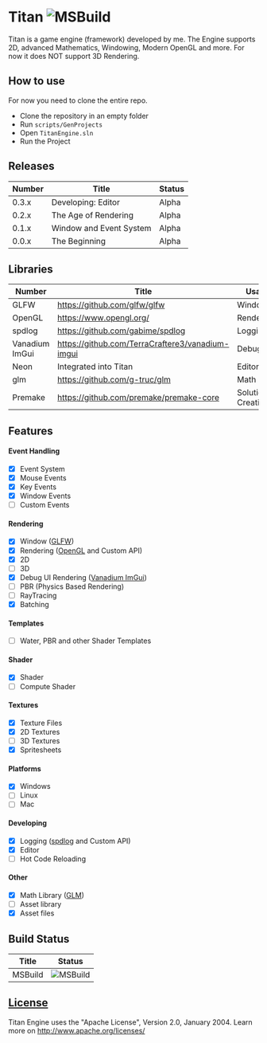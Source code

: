 # Titan ![MSBuild](https://github.com/TerraCraftere3/Titan/actions/workflows/msbuild.yml/badge.svg)

Titan is a game engine (framework) developed by me.
The Engine supports 2D, advanced Mathematics, Windowing, Modern OpenGL and more.
For now it does NOT support 3D Rendering.

## How to use

For now you need to clone the entire repo.

- Clone the repository in an empty folder
- Run `scripts/GenProjects`
- Open `TitanEngine.sln`
- Run the Project

## Releases

| Number | Title                   | Status |
| ------ | ----------------------- | ------ |
| 0.3.x  | Developing: Editor      | Alpha  |
| 0.2.x  | The Age of Rendering    | Alpha  |
| 0.1.x  | Window and Event System | Alpha  |
| 0.0.x  | The Beginning           | Alpha  |

## Libraries

| Number         | Title                                            | Usage             |
| -------------- | ------------------------------------------------ | ----------------- |
| GLFW           | https://github.com/glfw/glfw                     | Windowing         |
| OpenGL         | https://www.opengl.org/                          | Rendering         |
| spdlog         | https://github.com/gabime/spdlog                 | Logging           |
| Vanadium ImGui | https://github.com/TerraCraftere3/vanadium-imgui | Debug UI          |
| Neon           | Integrated into Titan                            | Editor            |
| glm            | https://github.com/g-truc/glm                    | Math              |
| Premake        | https://github.com/premake/premake-core          | Solution Creation |

## Features

#### Event Handling

- [x] Event System
- [x] Mouse Events
- [x] Key Events
- [x] Window Events
- [ ] Custom Events

#### Rendering

- [x] Window ([GLFW](https://github.com/glfw/glfw))
- [x] Rendering ([OpenGL](https://www.opengl.org/) and Custom API)
- [x] 2D
- [ ] 3D
- [x] Debug UI Rendering ([Vanadium ImGui](https://github.com/TerraCraftere3/vanadium-imgui))
- [ ] PBR (Physics Based Rendering)
- [ ] RayTracing
- [x] Batching

#### Templates

- [ ] Water, PBR and other Shader Templates

#### Shader

- [x] Shader
- [ ] Compute Shader

#### Textures

- [x] Texture Files
- [x] 2D Textures
- [ ] 3D Textures
- [x] Spritesheets

#### Platforms

- [x] Windows
- [ ] Linux
- [ ] Mac

#### Developing

- [x] Logging ([spdlog](https://github.com/gabime/spdlog) and Custom API)
- [x] Editor
- [ ] Hot Code Reloading

#### Other

- [x] Math Library ([GLM](https://github.com/g-truc/glm))
- [ ] Asset library
- [x] Asset files

## Build Status

| Title   | Status                                                                                      |
| ------- | ------------------------------------------------------------------------------------------- |
| MSBuild | ![MSBuild](https://github.com/TerraCraftere3/Titan/actions/workflows/msbuild.yml/badge.svg) |

## [License](https://github.com/TerraCraftere3/Titan/blob/main/LICENSE)

Titan Engine uses the "Apache License", Version 2.0, January 2004. Learn more on http://www.apache.org/licenses/
